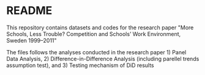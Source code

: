 # README

This repository contains datasets and codes for the research paper "More Schools, Less Trouble? Competition and Schools’ Work Environment, Sweden 1999–2011"

The files follows the analyses conducted in the research paper 1) Panel Data Analysis, 2) Difference-in-Difference Analysis (including parellel trends assumption test), and 3) Testing mechanism of DiD results

